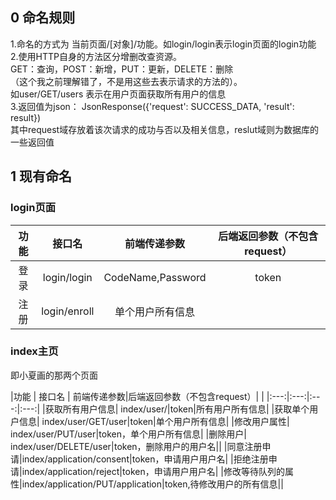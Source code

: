 ## 0 命名规则
1.命名的方式为 当前页面/[对象]/功能。如login/login表示login页面的login功能  
2.使用HTTP自身的方法区分增删改查资源。  
 GET：查询，POST：新增，PUT：更新，DELETE：删除  
（这个我之前理解错了，不是用这些去表示请求的方法的）。  
如user/GET/users 表示在用户页面获取所有用户的信息  
3.返回值为json：
JsonResponse({'request': SUCCESS_DATA, 'result': result})  
其中request域存放着该次请求的成功与否以及相关信息，reslut域则为数据库的一些返回值

## 1 现有命名
### login页面
|功能 | 接口名  |  前端传递参数|后端返回参数（不包含request）|
|:---:|:---:|:---:|:---:|
|登录|login/login | CodeName,Password |token
|注册|login/enroll | 单个用户所有信息|

### index主页
即小夏画的那两个页面   

|功能 | 接口名  |  前端传递参数|后端返回参数（不包含request）|  |
|:---:|:---:|:---:|:---:|
|获取所有用户信息| index/user/|token|所有用户所有信息|
|获取单个用户信息| index/user/GET/user|token|单个用户所有信息|
|修改用户属性| index/user/PUT/user|token，单个用户所有信息|
|删除用户| index/user/DELETE/user|token，删除用户的用户名||
|同意注册申请|index/application/consent|token，申请用户用户名|
|拒绝注册申请|index/application/reject|token，申请用户用户名|
|修改等待队列的属性|index/application/PUT/application|token,待修改用户的所有信息||

